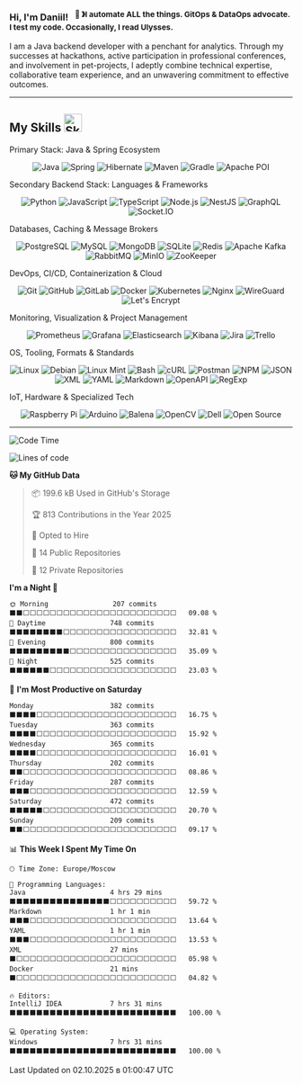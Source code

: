 ### Hi, I'm Daniil! &nbsp;&nbsp;<sup>👾 &#12299;I automate ALL the things. GitOps & DataOps advocate. I test my code. Occasionally, I read Ulysses.</sup>

I am a Java backend developer with a penchant for analytics. Through my successes at hackathons, active participation in professional conferences, and involvement in pet-projects, I adeptly combine technical expertise, collaborative team experience, and an unwavering commitment to effective outcomes.

---

## My Skills <img src="https://media2.giphy.com/media/QssGEmpkyEOhBCb7e1/giphy.gif?cid=ecf05e47a0n3gi1bfqntqmob8g9aid1oyj2wr3ds3mg700bl&rid=giphy.gif" width="32px" alt="Skills" />


Primary Stack: Java & Spring Ecosystem

<p align="center">
<img src="https://www.vectorlogo.zone/logos/java/java-ar21.svg" alt="Java" title="Java">
<img src="https://www.vectorlogo.zone/logos/springio/springio-ar21.svg" alt="Spring" title="Spring / Spring Boot">
<img src="https://www.vectorlogo.zone/logos/hibernate/hibernate-ar21.svg" alt="Hibernate" title="Hibernate">
<img src="https://www.vectorlogo.zone/logos/apache_maven/apache_maven-ar21.svg" alt="Maven" title="Maven">
<img src="https://www.vectorlogo.zone/logos/gradle/gradle-ar21.svg" alt="Gradle" title="Gradle">
<img src="https://www.vectorlogo.zone/logos/apache_poi/apache_poi-ar21.svg" alt="Apache POI" title="Apache POI">
</p>
Secondary Backend Stack: Languages & Frameworks

<p align="center">
<img src="https://www.vectorlogo.zone/logos/python/python-ar21.svg" alt="Python" title="Python">
<img src="https://www.vectorlogo.zone/logos/javascript/javascript-ar21.svg" alt="JavaScript" title="JavaScript">
<img src="https://www.vectorlogo.zone/logos/typescriptlang/typescriptlang-ar21.svg" alt="TypeScript" title="TypeScript">
<img src="https://www.vectorlogo.zone/logos/nodejs/nodejs-ar21.svg" alt="Node.js" title="Node.js">
<img src="https://www.vectorlogo.zone/logos/nestjs/nestjs-ar21.svg" alt="NestJS" title="NestJS">
<img src="https://www.vectorlogo.zone/logos/graphql/graphql-ar21.svg" alt="GraphQL" title="GraphQL">
<img src="https://www.vectorlogo.zone/logos/socketio/socketio-ar21.svg" alt="Socket.IO" title="Socket.IO">
</p>
Databases, Caching & Message Brokers

<p align="center">
<img src="https://www.vectorlogo.zone/logos/postgresql/postgresql-ar21.svg" alt="PostgreSQL" title="PostgreSQL">
<img src="https://www.vectorlogo.zone/logos/mysql/mysql-ar21.svg" alt="MySQL" title="MySQL">
<img src="https://www.vectorlogo.zone/logos/mongodb/mongodb-ar21.svg" alt="MongoDB" title="MongoDB">
<img src="https://www.vectorlogo.zone/logos/sqlite/sqlite-ar21.svg" alt="SQLite" title="SQLite">
<img src="https://www.vectorlogo.zone/logos/redis/redis-ar21.svg" alt="Redis" title="Redis">
<img src="https://www.vectorlogo.zone/logos/apache_kafka/apache_kafka-ar21.svg" alt="Apache Kafka" title="Apache Kafka">
<img src="https://www.vectorlogo.zone/logos/rabbitmq/rabbitmq-ar21.svg" alt="RabbitMQ" title="RabbitMQ">
<img src="https://www.vectorlogo.zone/logos/minioio/minioio-ar21.svg" alt="MinIO" title="MinIO">
<img src="https://www.vectorlogo.zone/logos/apache_zookeeper/apache_zookeeper-ar21.svg" alt="ZooKeeper" title="ZooKeeper">
</p>
DevOps, CI/CD, Containerization & Cloud

<p align="center">
<img src="https://www.vectorlogo.zone/logos/git-scm/git-scm-ar21.svg" alt="Git" title="Git">
<img src="https://www.vectorlogo.zone/logos/github/github-ar21.svg" alt="GitHub" title="GitHub">
<img src="https://www.vectorlogo.zone/logos/gitlab/gitlab-ar21.svg" alt="GitLab" title="GitLab">
<img src="https://www.vectorlogo.zone/logos/docker/docker-ar21.svg" alt="Docker" title="Docker">
<img src="https://www.vectorlogo.zone/logos/kubernetes/kubernetes-ar21.svg" alt="Kubernetes" title="Kubernetes">
<img src="https://www.vectorlogo.zone/logos/nginx/nginx-ar21.svg" alt="Nginx" title="Nginx">
<img src="https://www.vectorlogo.zone/logos/wireguard/wireguard-ar21.svg" alt="WireGuard" title="WireGuard">
<img src="https://www.vectorlogo.zone/logos/letsencrypt/letsencrypt-ar21.svg" alt="Let's Encrypt" title="Let's Encrypt">
</p>
Monitoring, Visualization & Project Management

<p align="center">
<img src="https://www.vectorlogo.zone/logos/prometheusio/prometheusio-ar21.svg" alt="Prometheus" title="Prometheus">
<img src="https://www.vectorlogo.zone/logos/grafana/grafana-ar21.svg" alt="Grafana" title="Grafana">
<img src="https://www.vectorlogo.zone/logos/elastic/elastic-ar21.svg" alt="Elasticsearch" title="Elasticsearch">
<img src="https://www.vectorlogo.zone/logos/elasticco_kibana/elasticco_kibana-ar21.svg" alt="Kibana" title="Kibana">
<img src="https://www.vectorlogo.zone/logos/atlassian_jira/atlassian_jira-ar21.svg" alt="Jira" title="Jira">
<img src="https://www.vectorlogo.zone/logos/trello/trello-ar21.svg" alt="Trello" title="Trello">
</p>
OS, Tooling, Formats & Standards

<p align="center">
<img src="https://www.vectorlogo.zone/logos/linux/linux-ar21.svg" alt="Linux" title="Linux">
<img src="https://www.vectorlogo.zone/logos/debian/debian-ar21.svg" alt="Debian" title="Debian">
<img src="https://www.vectorlogo.zone/logos/mint/mint-ar21.svg" alt="Linux Mint" title="Linux Mint">
<img src="https://www.vectorlogo.zone/logos/gnu_bash/gnu_bash-ar21.svg" alt="Bash" title="Bash">
<img src="https://www.vectorlogo.zone/logos/curl_haxx/curl_haxx-ar21.svg" alt="cURL" title="cURL">
<img src="https://www.vectorlogo.zone/logos/getpostman/getpostman-ar21.svg" alt="Postman" title="Postman">
<img src="https://www.vectorlogo.zone/logos/npmjs/npmjs-ar21.svg" alt="NPM" title="NPM">
<img src="https://www.vectorlogo.zone/logos/json/json-ar21.svg" alt="JSON" title="JSON">
<img src="https://www.vectorlogo.zone/logos/w3c_xml/w3c_xml-ar21.svg" alt="XML" title="XML">
<img src="https://www.vectorlogo.zone/logos/yaml/yaml-ar21.svg" alt="YAML" title="YAML">
<img src="https://www.vectorlogo.zone/logos/commonmark/commonmark-ar21.svg" alt="Markdown" title="Markdown">
<img src="https://www.vectorlogo.zone/logos/openapis/openapis-ar21.svg" alt="OpenAPI" title="OpenAPI / Swagger">
<img src="https://www.vectorlogo.zone/logos/xregexp/xregexp-ar21.svg" alt="RegExp" title="Regular Expressions">
</p>
IoT, Hardware & Specialized Tech

<p align="center">
<img src="https://www.vectorlogo.zone/logos/raspberrypi/raspberrypi-ar21.svg" alt="Raspberry Pi" title="Raspberry Pi">
<img src="https://www.vectorlogo.zone/logos/arduino/arduino-ar21.svg" alt="Arduino" title="Arduino">
<img src="https://www.vectorlogo.zone/logos/balenaio/balenaio-ar21.svg" alt="Balena" title="Balena">
<img src="https://www.vectorlogo.zone/logos/opencv/opencv-ar21.svg" alt="OpenCV" title="OpenCV">
<img src="https://www.vectorlogo.zone/logos/dell/dell-ar21.svg" alt="Dell" title="Dell">
<img src="https://www.vectorlogo.zone/logos/opensource/opensource-ar21.svg" alt="Open Source" title="Open Source">
</p>

---

<!--START_SECTION:waka-->
![Code Time](http://img.shields.io/badge/Code%20Time-1%2C333%20hrs%2050%20mins-blue)

![Lines of code](https://img.shields.io/badge/From%20Hello%20World%20I%27ve%20Written-1.4%20million%20lines%20of%20code-blue)

**🐱 My GitHub Data** 

> 📦 199.6 kB Used in GitHub's Storage 
 > 
> 🏆 813 Contributions in the Year 2025
 > 
> 💼 Opted to Hire
 > 
> 📜 14 Public Repositories 
 > 
> 🔑 12 Private Repositories 
 > 
**I'm a Night 🦉** 

```text
🌞 Morning                207 commits         ⬛⬛⬜⬜⬜⬜⬜⬜⬜⬜⬜⬜⬜⬜⬜⬜⬜⬜⬜⬜⬜⬜⬜⬜⬜   09.08 % 
🌆 Daytime                748 commits         ⬛⬛⬛⬛⬛⬛⬛⬛⬜⬜⬜⬜⬜⬜⬜⬜⬜⬜⬜⬜⬜⬜⬜⬜⬜   32.81 % 
🌃 Evening                800 commits         ⬛⬛⬛⬛⬛⬛⬛⬛⬛⬜⬜⬜⬜⬜⬜⬜⬜⬜⬜⬜⬜⬜⬜⬜⬜   35.09 % 
🌙 Night                  525 commits         ⬛⬛⬛⬛⬛⬛⬜⬜⬜⬜⬜⬜⬜⬜⬜⬜⬜⬜⬜⬜⬜⬜⬜⬜⬜   23.03 % 
```
📅 **I'm Most Productive on Saturday** 

```text
Monday                   382 commits         ⬛⬛⬛⬛⬜⬜⬜⬜⬜⬜⬜⬜⬜⬜⬜⬜⬜⬜⬜⬜⬜⬜⬜⬜⬜   16.75 % 
Tuesday                  363 commits         ⬛⬛⬛⬛⬜⬜⬜⬜⬜⬜⬜⬜⬜⬜⬜⬜⬜⬜⬜⬜⬜⬜⬜⬜⬜   15.92 % 
Wednesday                365 commits         ⬛⬛⬛⬛⬜⬜⬜⬜⬜⬜⬜⬜⬜⬜⬜⬜⬜⬜⬜⬜⬜⬜⬜⬜⬜   16.01 % 
Thursday                 202 commits         ⬛⬛⬜⬜⬜⬜⬜⬜⬜⬜⬜⬜⬜⬜⬜⬜⬜⬜⬜⬜⬜⬜⬜⬜⬜   08.86 % 
Friday                   287 commits         ⬛⬛⬛⬜⬜⬜⬜⬜⬜⬜⬜⬜⬜⬜⬜⬜⬜⬜⬜⬜⬜⬜⬜⬜⬜   12.59 % 
Saturday                 472 commits         ⬛⬛⬛⬛⬛⬜⬜⬜⬜⬜⬜⬜⬜⬜⬜⬜⬜⬜⬜⬜⬜⬜⬜⬜⬜   20.70 % 
Sunday                   209 commits         ⬛⬛⬜⬜⬜⬜⬜⬜⬜⬜⬜⬜⬜⬜⬜⬜⬜⬜⬜⬜⬜⬜⬜⬜⬜   09.17 % 
```


📊 **This Week I Spent My Time On** 

```text
🕑︎ Time Zone: Europe/Moscow

💬 Programming Languages: 
Java                     4 hrs 29 mins       ⬛⬛⬛⬛⬛⬛⬛⬛⬛⬛⬛⬛⬛⬛⬛⬜⬜⬜⬜⬜⬜⬜⬜⬜⬜   59.72 % 
Markdown                 1 hr 1 min          ⬛⬛⬛⬜⬜⬜⬜⬜⬜⬜⬜⬜⬜⬜⬜⬜⬜⬜⬜⬜⬜⬜⬜⬜⬜   13.64 % 
YAML                     1 hr 1 min          ⬛⬛⬛⬜⬜⬜⬜⬜⬜⬜⬜⬜⬜⬜⬜⬜⬜⬜⬜⬜⬜⬜⬜⬜⬜   13.53 % 
XML                      27 mins             ⬛⬜⬜⬜⬜⬜⬜⬜⬜⬜⬜⬜⬜⬜⬜⬜⬜⬜⬜⬜⬜⬜⬜⬜⬜   05.98 % 
Docker                   21 mins             ⬛⬜⬜⬜⬜⬜⬜⬜⬜⬜⬜⬜⬜⬜⬜⬜⬜⬜⬜⬜⬜⬜⬜⬜⬜   04.82 % 

🔥 Editors: 
IntelliJ IDEA            7 hrs 31 mins       ⬛⬛⬛⬛⬛⬛⬛⬛⬛⬛⬛⬛⬛⬛⬛⬛⬛⬛⬛⬛⬛⬛⬛⬛⬛   100.00 % 

💻 Operating System: 
Windows                  7 hrs 31 mins       ⬛⬛⬛⬛⬛⬛⬛⬛⬛⬛⬛⬛⬛⬛⬛⬛⬛⬛⬛⬛⬛⬛⬛⬛⬛   100.00 % 
```


 Last Updated on 02.10.2025 в 01:00:47 UTC
<!--END_SECTION:waka-->
